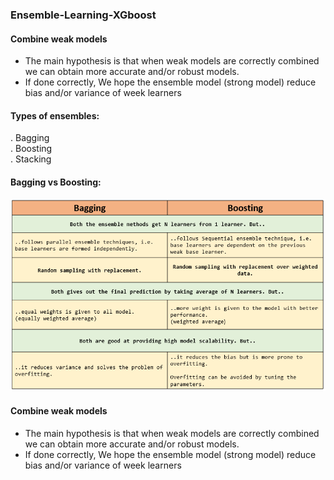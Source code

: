 ### Ensemble-Learning-XGboost  
  
#### Combine weak models

* The main hypothesis is that when weak models are correctly combined  
we can obtain more accurate and/or robust models.
* If done correctly, We hope the ensemble model (strong model) reduce  
bias and/or variance of week learners  
  
 
#### Types of ensembles: 
. Bagging   
. Boosting   
. Stacking  

#### Bagging vs Boosting:  
    
![image.png](images/baggingvsboosting.jpg)   
  

#### Combine weak models

* The main hypothesis is that when weak models are correctly combined we can obtain more accurate and/or robust models.  
* If done correctly, We hope the ensemble model (strong model) reduce bias and/or variance of week learners  

